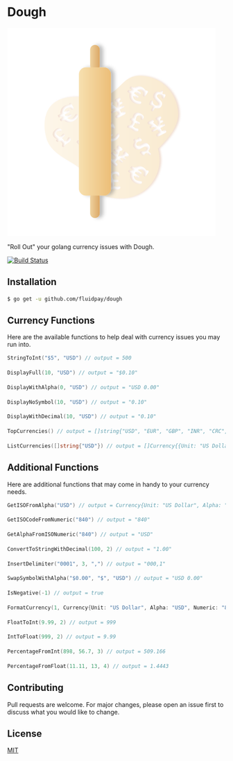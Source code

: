 # Dough
![Dough](/dough.svg)

"Roll Out" your golang currency issues with Dough.

[![Build Status](https://travis-ci.com/fluidpay/dough.svg?branch=master)](https://travis-ci.com/fluidpay/dough)

## Installation
```sh
$ go get -u github.com/fluidpay/dough
```

## Currency Functions
Here are the available functions to help deal with currency issues you may run into.

```go
StringToInt("$5", "USD") // output = 500

DisplayFull(10, "USD") // output = "$0.10"

DisplayWithAlpha(0, "USD") // output = "USD 0.00"

DisplayNoSymbol(10, "USD") // output = "0.10"

DisplayWithDecimal(10, "USD") // output = "0.10"

TopCurrencies() // output = []string{"USD", "EUR", "GBP", "INR", "CRC", "VND", "HUF", "ILS", "CNY", "KRW", "NGN", "PYG", "PHP", "PLN", "THB", "UAH", "JPY"}

ListCurrencies([]string{"USD"}) // output = []Currency{{Unit: "US Dollar", Alpha: "USD", Numeric: "840", Symbol: "\u0024", Fraction: 2, Decimal: ".", Grouping: 3, Delimiter: ",", SymbolPositionFront: true}}
```

## Additional Functions
Here are additional functions that may come in handy to your currency needs.

```go
GetISOFromAlpha("USD") // output = Currency{Unit: "US Dollar", Alpha: "USD", Numeric: "840", Symbol: "$", Fraction: 2, Decimal: ".", Grouping: 3, Delimiter: ",", SymbolPositionFront: true}

GetISOCodeFromNumeric("840") // output = "840"

GetAlphaFromISONumeric("840") // output = "USD"

ConvertToStringWithDecimal(100, 2) // output = "1.00"

InsertDelimiter("0001", 3, ",") // output = "000,1"

SwapSymbolWithAlpha("$0.00", "$", "USD") // output = "USD 0.00"

IsNegative(-1) // output = true

FormatCurrency(1, Currency{Unit: "US Dollar", Alpha: "USD", Numeric: "840", Symbol: "\u0024", Fraction: 2, Decimal: ".", Grouping: 3, Delimiter: ",", SymbolPositionFront: true}) // output = "$0.01"

FloatToInt(9.99, 2) // output = 999

IntToFloat(999, 2) // output = 9.99

PercentageFromInt(898, 56.7, 3) // output = 509.166

PercentageFromFloat(11.11, 13, 4) // output = 1.4443
```

## Contributing
Pull requests are welcome. For major changes, please open an issue first to discuss what you would like to change.

## License
[MIT](https://choosealicense.com/licenses/mit/)